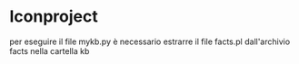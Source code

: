 # Iconproject
per eseguire il file mykb.py è necessario estrarre il file facts.pl dall'archivio facts nella cartella kb
